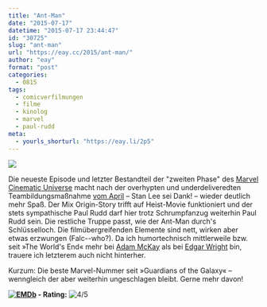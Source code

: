 ```yaml
---
title: "Ant-Man"
date: "2015-07-17"
datetime: "2015-07-17 23:44:47"
id: "30725"
slug: "ant-man"
url: "https://eay.cc/2015/ant-man/"
author: "eay"
format: "post"
categories:
  - 0815
tags:
  - comicverfilmungen
  - filme
  - kinolog
  - marvel
  - paul-rudd
meta:
  - yourls_shorturl: "https://eay.li/2p5"
---
```


![](https://eay.cc/uploads/2015/ant-man.jpg)

Die neueste Episode und letzter Bestandteil der "zweiten Phase" des [Marvel Cinematic Universe](https://en.wikipedia.org/wiki/Marvel_Cinematic_Universe) macht nach der overhypten und underdeliveredten Teambildungsmaßnahme [vom April](//eay.cc/2015/avengers-age-of-ultron/) – Stan Lee sei Dank! – wieder deutlich mehr Spaß. Der Mix Origin-Story trifft auf Heist-Movie funktioniert und der stets sympathische Paul Rudd darf hier trotz Schrumpfanzug weiterhin Paul Rudd sein. Die restliche Truppe passt, wie der Ant-Man durch's Schlüsselloch. Die filmübergreifenden Elemente sind nett, wirken aber etwas erzwungen (Falc--who?). Da ich humortechnisch mittlerweile bzw. seit »The World's End« mehr bei [Adam McKay](https://en.wikipedia.org/wiki/Adam_McKay) als bei [Edgar Wright](https://en.wikipedia.org/wiki/Edgar_Wright) bin, trauere ich letzterem auch nicht hinterher.

Kurzum: Die beste Marvel-Nummer seit »Guardians of the Galaxy« – wenngleich der aber weiterhin ungeschlagen bleibt. Gerne mehr davon!

 **[![EMDb](https://eay.cc/uploads/pages/emdb/emdb_mini.gif)](http://eay.cc/emdb/) - Rating:** ![4/5](https://eay.cc/uploads/pages/emdb/s_4.gif)
